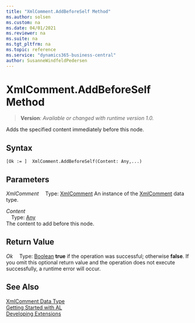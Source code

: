 ```yaml
---
title: "XmlComment.AddBeforeSelf Method"
ms.author: solsen
ms.custom: na
ms.date: 04/01/2021
ms.reviewer: na
ms.suite: na
ms.tgt_pltfrm: na
ms.topic: reference
ms.service: "dynamics365-business-central"
author: SusanneWindfeldPedersen
---
```

[//]: # (START>DO_NOT_EDIT)
[//]: # (IMPORTANT:Do not edit any of the content between here and the END>DO_NOT_EDIT.)
[//]: # (Any modifications should be made in the .xml files in the ModernDev repo.)
# XmlComment.AddBeforeSelf Method
> **Version**: _Available or changed with runtime version 1.0._

Adds the specified content immediately before this node.


## Syntax
```
[Ok := ]  XmlComment.AddBeforeSelf(Content: Any,...)
```
## Parameters
*XmlComment*
&emsp;Type: [XmlComment](xmlcomment-data-type.md)
An instance of the [XmlComment](xmlcomment-data-type.md) data type.

*Content*  
&emsp;Type: [Any](../any/any-data-type.md)  
The content to add before this node.  


## Return Value
*Ok*
&emsp;Type: [Boolean](../boolean/boolean-data-type.md)
**true** if the operation was successful; otherwise **false**.   If you omit this optional return value and the operation does not execute successfully, a runtime error will occur.  


[//]: # (IMPORTANT: END>DO_NOT_EDIT)
## See Also
[XmlComment Data Type](xmlcomment-data-type.md)  
[Getting Started with AL](../../devenv-get-started.md)  
[Developing Extensions](../../devenv-dev-overview.md)